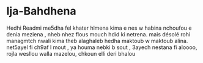 # Ija-Bahdhena
Hedhi Readmi me5dha fel khater 
hlmena kima e nes w habina nchoufou e denia meziena , nheb nhez flous mouch hdid ki netrena.
mais désolé rohi managmtch nwali kima theb alaghaleb hedha maktoub w maktoub alina.
net5ayel fi ch9af l mout , ya houma  nebki b sout , 3ayech nestana fi aloooo, rojla wesllou walla mazelou, chkoun elli deri bhalou

